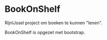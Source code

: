 # BookOnShelf
RijnIJssel project om boeken te kunnen "lenen".

BookOnShelf is opgezet met bootstrap.
